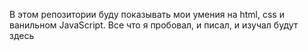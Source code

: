 В этом репозитории буду показывать мои умения на html, css и ванильном JavaScript. Все что я пробовал, и писал, и изучал будут здесь
